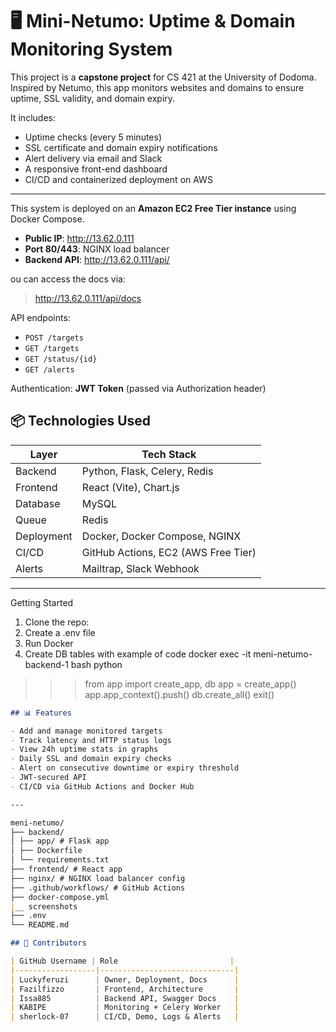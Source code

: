 # 🖥️ Mini-Netumo: Uptime & Domain Monitoring System

This project is a **capstone project** for CS 421 at the University of Dodoma. Inspired by Netumo, this app monitors websites and domains to ensure uptime, SSL validity, and domain expiry.

It includes:
- Uptime checks (every 5 minutes)
- SSL certificate and domain expiry notifications
- Alert delivery via email and Slack
- A responsive front-end dashboard
- CI/CD and containerized deployment on AWS

---
This system is deployed on an **Amazon EC2 Free Tier instance** using Docker Compose.

- **Public IP**: http://13.62.0.111
- **Port 80/443**: NGINX load balancer
- **Backend API**: http://13.62.0.111/api/

ou can access the docs via:
> http://13.62.0.111/api/docs

API endpoints:
- `POST /targets`
- `GET /targets`
- `GET /status/{id}`
- `GET /alerts`

Authentication: **JWT Token** (passed via Authorization header)

## 📦 Technologies Used

| Layer       | Tech Stack                        |
|-------------|-----------------------------------|
| Backend     | Python, Flask, Celery, Redis      |
| Frontend    | React (Vite), Chart.js            |
| Database    | MySQL                             |
| Queue       | Redis                             |
| Deployment  | Docker, Docker Compose, NGINX     |
| CI/CD       | GitHub Actions, EC2 (AWS Free Tier)|
| Alerts      | Mailtrap, Slack Webhook           |

---


Getting Started
1. Clone the repo:
2. Create a .env file
3. Run Docker
4. Create DB tables
with example of code 
docker exec -it meni-netumo-backend-1 bash
python
>>> from app import create_app, db
>>> app = create_app()
>>> app.app_context().push()
>>> db.create_all()
>>> exit()


```md
## 📊 Features

- Add and manage monitored targets
- Track latency and HTTP status logs
- View 24h uptime stats in graphs
- Daily SSL and domain expiry checks
- Alert on consecutive downtime or expiry threshold
- JWT-secured API
- CI/CD via GitHub Actions and Docker Hub

---

meni-netumo/
├── backend/
│ ├── app/ # Flask app
│ ├── Dockerfile
│ └── requirements.txt
├── frontend/ # React app
├── nginx/ # NGINX load balancer config
├── .github/workflows/ # GitHub Actions
├── docker-compose.yml
|__ screenshots
├── .env
└── README.md

## 👥 Contributors

| GitHub Username | Role                         |
|------------------|------------------------------|
| Luckyferuzi      | Owner, Deployment, Docs      |
| Fazilfizzo       | Frontend, Architecture       |
| Issa885          | Backend API, Swagger Docs    |
| KABIPE           | Monitoring + Celery Worker   |
| sherlock-07      | CI/CD, Demo, Logs & Alerts   |